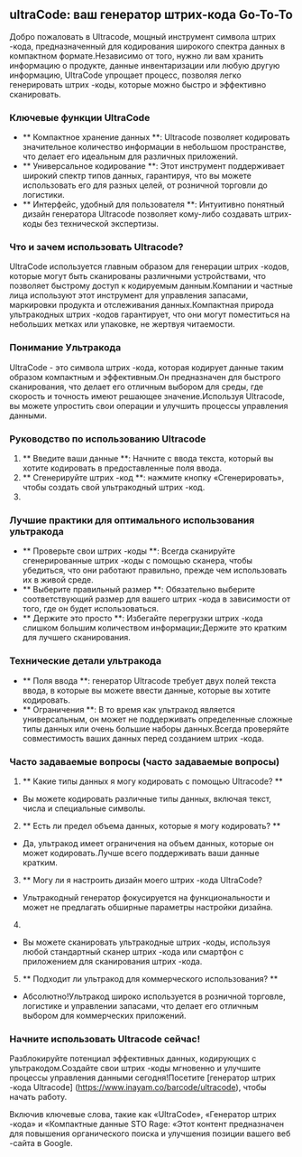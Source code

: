 ## ultraCode: ваш генератор штрих-кода Go-To-To

Добро пожаловать в Ultracode, мощный инструмент символа штрих -кода, предназначенный для кодирования широкого спектра данных в компактном формате.Независимо от того, нужно ли вам хранить информацию о продукте, данные инвентаризации или любую другую информацию, UltraCode упрощает процесс, позволяя легко генерировать штрих -коды, которые можно быстро и эффективно сканировать.

### Ключевые функции UltraCode

- ** Компактное хранение данных **: Ultracode позволяет кодировать значительное количество информации в небольшом пространстве, что делает его идеальным для различных приложений.
- ** Универсальное кодирование **: Этот инструмент поддерживает широкий спектр типов данных, гарантируя, что вы можете использовать его для разных целей, от розничной торговли до логистики.
- ** Интерфейс, удобный для пользователя **: Интуитивно понятный дизайн генератора Ultracode позволяет кому-либо создавать штрих-коды без технической экспертизы.

### Что и зачем использовать Ultracode?

UltraCode используется главным образом для генерации штрих -кодов, которые могут быть сканированы различными устройствами, что позволяет быстрому доступ к кодируемым данным.Компании и частные лица используют этот инструмент для управления запасами, маркировки продукта и отслеживания данных.Компактная природа ультракодных штрих -кодов гарантирует, что они могут поместиться на небольших метках или упаковке, не жертвуя читаемости.

### Понимание Ультракода

UltraCode - это символа штрих -кода, которая кодирует данные таким образом компактным и эффективным.Он предназначен для быстрого сканирования, что делает его отличным выбором для среды, где скорость и точность имеют решающее значение.Используя Ultracode, вы можете упростить свои операции и улучшить процессы управления данными.

### Руководство по использованию Ultracode

1. ** Введите ваши данные **: Начните с ввода текста, который вы хотите кодировать в предоставленные поля ввода.
2. ** Сгенерируйте штрих -код **: нажмите кнопку «Сгенерировать», чтобы создать свой ультракодный штрих -код.
3.

### Лучшие практики для оптимального использования ультракода

- ** Проверьте свои штрих -коды **: Всегда сканируйте сгенерированные штрих -коды с помощью сканера, чтобы убедиться, что они работают правильно, прежде чем использовать их в живой среде.
- ** Выберите правильный размер **: Обязательно выберите соответствующий размер для вашего штрих -кода в зависимости от того, где он будет использоваться.
- ** Держите это просто **: Избегайте перегрузки штрих -кода слишком большим количеством информации;Держите это кратким для лучшего сканирования.

### Технические детали ультракода

- ** Поля ввода **: генератор Ultracode требует двух полей текста ввода, в которые вы можете ввести данные, которые вы хотите кодировать.
- ** Ограничения **: В то время как ультракод является универсальным, он может не поддерживать определенные сложные типы данных или очень большие наборы данных.Всегда проверяйте совместимость ваших данных перед созданием штрих -кода.

### Часто задаваемые вопросы (часто задаваемые вопросы)

1. ** Какие типы данных я могу кодировать с помощью Ultracode? **
- Вы можете кодировать различные типы данных, включая текст, числа и специальные символы.

2. ** Есть ли предел объема данных, которые я могу кодировать? **
- Да, ультракод имеет ограничения на объем данных, которые он может кодировать.Лучше всего поддерживать ваши данные кратким.

3. ** Могу ли я настроить дизайн моего штрих -кода UltraCode?
- Ультракодный генератор фокусируется на функциональности и может не предлагать обширные параметры настройки дизайна.

4.
- Вы можете сканировать ультракодные штрих -коды, используя любой стандартный сканер штрих -кода или смартфон с приложением для сканирования штрих -кода.

5. ** Подходит ли ультракод для коммерческого использования? **
- Абсолютно!Ультракод широко используется в розничной торговле, логистике и управлении запасами, что делает его отличным выбором для коммерческих приложений.

### Начните использовать Ultracode сейчас!

Разблокируйте потенциал эффективных данных, кодирующих с ультракодом.Создайте свои штрих -коды мгновенно и улучшите процессы управления данными сегодня!Посетите [генератор штрих -кода Ultracode] (https://www.inayam.co/barcode/ultracode), чтобы начать работу.

Включив ключевые слова, такие как «UltraCode», «Генератор штрих -кода» и «Компактные данные STO Rage: «Этот контент предназначен для повышения органического поиска и улучшения позиции вашего веб -сайта в Google.